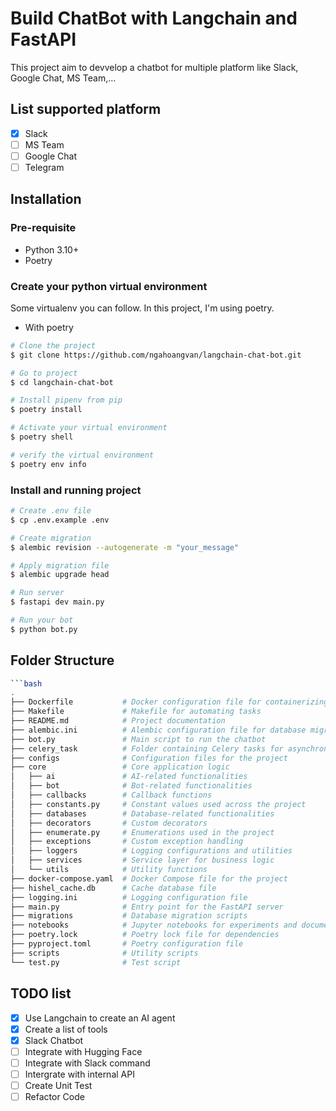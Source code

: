 # Build ChatBot with Langchain and FastAPI

This project aim to devvelop a chatbot for multiple platform like Slack, Google Chat, MS Team,...

## List supported platform

- [x] Slack
- [ ] MS Team
- [ ] Google Chat
- [ ] Telegram

## Installation
### Pre-requisite
- Python 3.10+
- Poetry

### Create your python virtual environment
Some virtualenv you can follow. In this project, I'm using poetry.

- With poetry
```bash
# Clone the project
$ git clone https://github.com/ngahoangvan/langchain-chat-bot.git

# Go to project
$ cd langchain-chat-bot

# Install pipenv from pip
$ poetry install

# Activate your virtual environment
$ poetry shell

# verify the virtual environment
$ poetry env info

```

### Install and running project

```bash
# Create .env file
$ cp .env.example .env

# Create migration
$ alembic revision --autogenerate -m "your_message"

# Apply migration file
$ alembic upgrade head

# Run server
$ fastapi dev main.py

# Run your bot
$ python bot.py
```

## Folder Structure
```bash
```bash
.
├── Dockerfile           # Docker configuration file for containerizing the application
├── Makefile             # Makefile for automating tasks
├── README.md            # Project documentation
├── alembic.ini          # Alembic configuration file for database migrations
├── bot.py               # Main script to run the chatbot
├── celery_task          # Folder containing Celery tasks for asynchronous processing
├── configs              # Configuration files for the project
├── core                 # Core application logic
│   ├── ai               # AI-related functionalities
│   ├── bot              # Bot-related functionalities
│   ├── callbacks        # Callback functions
│   ├── constants.py     # Constant values used across the project
│   ├── databases        # Database-related functionalities
│   ├── decorators       # Custom decorators
│   ├── enumerate.py     # Enumerations used in the project
│   ├── exceptions       # Custom exception handling
│   ├── loggers          # Logging configurations and utilities
│   ├── services         # Service layer for business logic
│   └── utils            # Utility functions
├── docker-compose.yaml  # Docker Compose file for the project
├── hishel_cache.db      # Cache database file
├── logging.ini          # Logging configuration file
├── main.py              # Entry point for the FastAPI server
├── migrations           # Database migration scripts
├── notebooks            # Jupyter notebooks for experiments and documentation
├── poetry.lock          # Poetry lock file for dependencies
├── pyproject.toml       # Poetry configuration file
├── scripts              # Utility scripts
└── test.py              # Test script
```

## TODO list
- [x] Use Langchain to create an AI agent
- [x] Create a list of tools
- [x] Slack Chatbot
- [ ] Integrate with Hugging Face
- [ ] Integrate with Slack command
- [ ] Intergrate with internal API
- [ ] Create Unit Test
- [ ] Refactor Code
